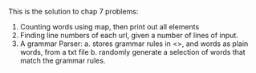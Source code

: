 This is the solution to chap 7 problems:

1. Counting words using map, then print out all elements
2. Finding line numbers of each url, given a number of lines of input. 
3. A grammar Parser:
  a. stores grammar rules in <>, and words as plain words, from a txt file
  b. randomly generate a selection of words that match the grammar rules. 
